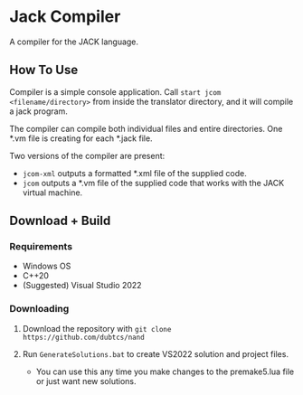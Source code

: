 
# Jack Compiler

A compiler for the JACK language.

## How To Use

Compiler is a simple console application. Call `start jcom <filename/directory>` from inside the translator directory, and it will compile a jack program.

The compiler can compile both individual files and entire directories. One *.vm file is creating for each *.jack file.

Two versions of the compiler are present:
 - `jcom-xml` outputs a formatted *.xml file of the supplied code.
 - `jcom` outputs a *.vm file of the supplied code that works with the JACK virtual machine.

## Download + Build

### Requirements 

 - Windows OS
 - C++20
 - (Suggested) Visual Studio 2022

### Downloading 

1. Download the repository with `git clone https://github.com/dubtcs/nand`

2. Run `GenerateSolutions.bat` to create VS2022 solution and project files.
    - You can use this any time you make changes to the premake5.lua file or just want new solutions.
